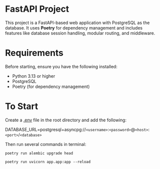 # FastAPI Project

This project is a FastAPI-based web application with PostgreSQL as the database. It uses **Poetry** for dependency management and includes features like database session handling, modular routing, and middleware.

# **Requirements**

Before starting, ensure you have the following installed:

* Python 3.13 or higher
* PostgreSQL
* Poetry (for dependency management)

# To Start

Create a [.env](vscode-file://vscode-app/Applications/Visual%20Studio%20Code.app/Contents/Resources/app/out/vs/code/electron-sandbox/workbench/workbench.html) file in the root directory and add the following:

DATABASE_URL=postgresql+asyncpg://`<username>`:`<password>`@`<host>`:`<port>`/`<database>`

Then run several commands in terminal:

```
poetry run alembic upgrade head

poetry run uvicorn app.app:app --reload
```
